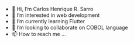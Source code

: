- 👋 Hi, I’m Carlos Henrique R. Sarro
- 👀 I’m interested in web development 
- 🌱 I’m currently learning Flutter
- 💞️ I’m looking to collaborate on COBOL language
- 📫 How to reach me ...

<!---
chsarro/chsarro is a ✨ special ✨ repository because its `README.md` (this file) appears on your GitHub profile.
You can click the Preview link to take a look at your changes.
--->
